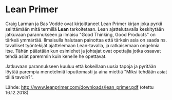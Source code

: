 # Lean Primer

Craig Larman ja Bas Vodde ovat kirjoittaneet Lean Primer kirjan joka pyrkii
selittämään mitä termillä **Lean** tarkoitetaan. Lean ajattelutavalla
keskitytään jatkuvaan parannukseen ja ilmaisu "Good Thinking, Good Products" on
tärkeä ymmärtää. Ilmaisulla halutaan painottaa että tärkein asia on saada ns.
tavalliset työntekijät ajattelemaan Lean-tavalla, ja ratkaisemaan ongelmia itse.
Tähän päästään kun esimiehet ja johtajat ovat opettajia jotka osaavat tehdä
asiat paremmin kuin kenelle he opettavat.

Jatkuvaan parannukseen kuuluu että kokeillaan uusia tapoja ja pyritään löytää
parempia menetelmiä loputtomasti ja aina miettiä "Miksi tehdään asiat tällä
tavoin?".

Lähde: http://www.leanprimer.com/downloads/lean_primer.pdf (otettu 16.12.2018)
